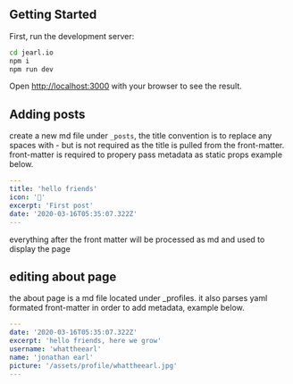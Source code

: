 ## Getting Started
First, run the development server:

```bash
cd jearl.io
npm i
npm run dev
```

Open [http://localhost:3000](http://localhost:3000) with your browser to see the result.

## Adding posts
create a new md file under `_posts`, the title convention is to replace any spaces with - but is not required as the title is pulled from the front-matter. front-matter is required to propery pass metadata as static props example below.
 
```yml
---
title: 'hello friends'
icon: '👋'
excerpt: 'First post'
date: '2020-03-16T05:35:07.322Z'
---
```

everything after the front matter will be processed as md and used to display the page

## editing about page
the about page is a md file located under _profiles. it also parses yaml formated front-matter in order to add metadata, example below.

```yml
---
date: '2020-03-16T05:35:07.322Z'
excerpt: 'hello friends, here we grow'
username: 'whattheearl'
name: 'jonathan earl'
picture: '/assets/profile/whattheearl.jpg'
---
```